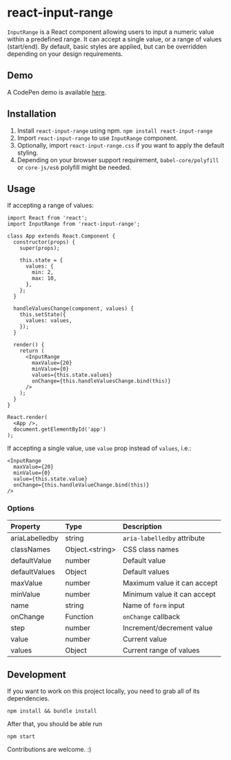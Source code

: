 # react-input-range

`InputRange` is a React component allowing users to input a numeric value within a predefined range. It can accept a single value, or a range of values (start/end). By default, basic styles are applied, but can be overridden depending on your design requirements.

## Demo
A CodePen demo is available [here](http://codepen.io/davidchin/full/GpNvqw/).

## Installation

1. Install `react-input-range` using npm. `npm install react-input-range`
2. Import `react-input-range` to use `InputRange` component.
3. Optionally, import `react-input-range.css` if you want to apply the default styling.
4. Depending on your browser support requirement, `babel-core/polyfill` or `core-js/es6` polyfill might be needed.

## Usage
If accepting a range of values:

```{js}
import React from 'react';
import InputRange from 'react-input-range';

class App extends React.Component {
  constructor(props) {
    super(props);

    this.state = {
      values: {
        min: 2,
        max: 10,
      },
    };
  }

  handleValuesChange(component, values) {
    this.setState({
      values: values,
    });
  }

  render() {
    return (
      <InputRange
        maxValue={20}
        minValue={0}
        values={this.state.values}
        onChange={this.handleValuesChange.bind(this)}
      />
    );
  }
}

React.render(
  <App />,
  document.getElementById('app')
);
```

If accepting a single value, use `value` prop instead of `values`, i.e.:

```{js}
<InputRange
  maxValue={20}
  minValue={0}
  value={this.state.value}
  onChange={this.handleValueChange.bind(this)}
/>
```

### Options
Property                | Type                    | Description
:-----------------------|:------------------------|:----------------------------------
ariaLabelledby          |string                   |`aria-labelledby` attribute
classNames              |Object.&lt;string&gt;    |CSS class names
defaultValue            |number                   |Default value
defaultValues           |Object                   |Default values
maxValue                |number                   |Maximum value it can accept
minValue                |number                   |Minimum value it can accept
name                    |string                   |Name of `form` input
onChange                |Function                 |`onChange` callback
step                    |number                   |Increment/decrement value
value                   |number                   |Current value
values                  |Object                   |Current range of values

## Development

If you want to work on this project locally, you need to grab all of its dependencies.
```
npm install && bundle install
```

After that, you should be able run
```
npm start
```

Contributions are welcome. :)
